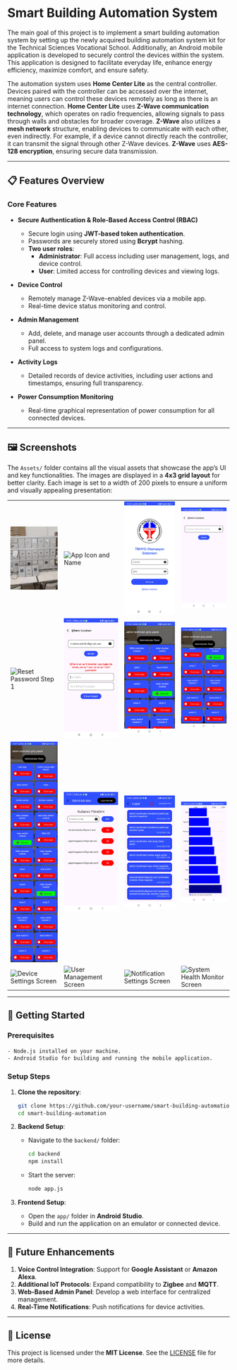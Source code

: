 # Smart Building Automation System

The main goal of this project is to implement a smart building automation system by setting up the newly acquired building automation system kit for the Technical Sciences Vocational School. Additionally, an Android mobile application is developed to securely control the devices within the system. This application is designed to facilitate everyday life, enhance energy efficiency, maximize comfort, and ensure safety.

The automation system uses **Home Center Lite** as the central controller. Devices paired with the controller can be accessed over the internet, meaning users can control these devices remotely as long as there is an internet connection. **Home Center Lite** uses **Z-Wave communication technology**, which operates on radio frequencies, allowing signals to pass through walls and obstacles for broader coverage. **Z-Wave** also utilizes a **mesh network** structure, enabling devices to communicate with each other, even indirectly. For example, if a device cannot directly reach the controller, it can transmit the signal through other Z-Wave devices. **Z-Wave** uses **AES-128 encryption**, ensuring secure data transmission.

---

## 📋 Features Overview

### Core Features
- **Secure Authentication & Role-Based Access Control (RBAC)**
  - Secure login using **JWT-based token authentication**.
  - Passwords are securely stored using **Bcrypt** hashing.
  - **Two user roles**:
    - **Administrator**: Full access including user management, logs, and device control.
    - **User**: Limited access for controlling devices and viewing logs.

- **Device Control**
  - Remotely manage Z-Wave-enabled devices via a mobile app.
  - Real-time device status monitoring and control.

- **Admin Management**
  - Add, delete, and manage user accounts through a dedicated admin panel.
  - Full access to system logs and configurations.

- **Activity Logs**
  - Detailed records of device activities, including user actions and timestamps, ensuring full transparency.

- **Power Consumption Monitoring**
  - Real-time graphical representation of power consumption for all connected devices.

---

## 🖼️ Screenshots
The `Assets/` folder contains all the visual assets that showcase the app’s UI and key functionalities. The images are displayed in a **4x3 grid layout** for better clarity. Each image is set to a width of 200 pixels to ensure a uniform and visually appealing presentation:

<table>
  <tr>
    <td><img src="Assets/0_Test_Panel_and_All_Devices.jpeg" alt="Test Panel and All Devices" width="200" /></td>
    <td><img src="Assets/1_App_Icon_and_Name.png" alt="App Icon and Name" width="200" /></td>
    <td><img src="Assets/2_Login_Screen.png" alt="Login Screen" width="200" /></td>
    <td><img src="Assets/3.1_Forgot_Password_Screen.png" alt="Forgot Password Screen" width="200" /></td>
  </tr>
  <tr>
    <td><img src="Assets/3.2_Reset_Password_Step_1.png" alt="Reset Password Step 1" width="200" /></td>
    <td><img src="Assets/3.3_Reset_Password_Step_2.png" alt="Reset Password Step 2" width="200" /></td>
    <td><img src="Assets/4.1_Device_Control_Part_1.png" alt="Device Control Part 1" width="200" /></td>
    <td><img src="Assets/4.2_Device_Control_Part_2.png" alt="Device Control Part 2" width="200" /></td>
  </tr>
  <tr>
    <td><img src="Assets/4.3_Device_Control_Complete.png" alt="Complete Device Control View" width="200" /></td>
    <td><img src="Assets/5_Admin_Panel.png" alt="Admin Panel" width="200" /></td>
    <td><img src="Assets/6_Log_Screen.png" alt="Log Screen" width="200" /></td>
    <td><img src="Assets/7_Power_Consumption_Screen.png" alt="Power Consumption Screen" width="200" /></td>
  </tr>
  <tr>
    <td><img src="Assets/8_Device_Settings_Screen.png" alt="Device Settings Screen" width="200" /></td>
    <td><img src="Assets/9_User_Management_Screen.png" alt="User Management Screen" width="200" /></td>
    <td><img src="Assets/10_Notification_Settings_Screen.png" alt="Notification Settings Screen" width="200" /></td>
    <td><img src="Assets/11_System_Health_Monitor_Screen.png" alt="System Health Monitor Screen" width="200" /></td>
  </tr>
</table>

---

## 🚀 Getting Started

### Prerequisites
```bash
- Node.js installed on your machine.
- Android Studio for building and running the mobile application.
```

### Setup Steps
1. **Clone the repository**:

   ```bash
   git clone https://github.com/your-username/smart-building-automation.git
   cd smart-building-automation
   ```

2. **Backend Setup**:
   - Navigate to the `backend/` folder:

     ```bash
     cd backend
     npm install
     ```

   - Start the server:

     ```bash
     node app.js
     ```

3. **Frontend Setup**:
   - Open the `app/` folder in **Android Studio**.
   - Build and run the application on an emulator or connected device.

---

## 🌟 Future Enhancements
1. **Voice Control Integration**: Support for **Google Assistant** or **Amazon Alexa**.
2. **Additional IoT Protocols**: Expand compatibility to **Zigbee** and **MQTT**.
3. **Web-Based Admin Panel**: Develop a web interface for centralized management.
4. **Real-Time Notifications**: Push notifications for device activities.

---

## 📜 License
This project is licensed under the **MIT License**. See the [LICENSE](LICENSE) file for more details.
